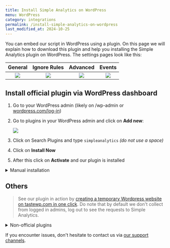 ```yaml
---
title: Install Simple Analytics on WordPress
menu: WordPress
category: integrations
permalink: /install-simple-analytics-on-wordpress
last_modified_at: 2024-10-25
---
```


You can embed our script in WordPress using a plugin. On this page we will explain how to download this plugin and help you installing the Simple Analytics plugin on WordPress. The settings pages look like this:

| General | Ignore Rules | Advanced | Events |
|:-------:|:------------:|:--------:|:------:|
| ![](https://assets.simpleanalytics.com/docs/wordpress/01-general.png) | ![](https://assets.simpleanalytics.com/docs/wordpress/02-ignore-rules.png) | ![](https://assets.simpleanalytics.com/docs/wordpress/03-advanced.png) | ![](https://assets.simpleanalytics.com/docs/wordpress/04-events.png) |

## Install official plugin via WordPress dashboard

1. Go to your WordPress admin (likely on /wp-admin or [wordpress.com/log-in](https://wordpress.com/log-in))
1. Go to plugins in your WordPress admin and click on **Add new**:

   ![](/images/wordpress-click-add-new-plugin.jpg)

1. Click on Search Plugins and type `simpleanalytics` _(do not use a space)_
1. Click on **Install Now**
1. After this click on **Activate** and our plugin is installed

<details>
   <summary>Manual installation</summary>
   <div markdown="1">

Follow these steps to add Simple Analytics to your WordPress website:

1. First download our plugin via WordPress: [wordpress.org/plugins/simpleanalytics](https://wordpress.org/plugins/simpleanalytics/)
1. Go to your WordPress admin (likely on /wp-admin or [wordpress.com/log-in](https://wordpress.com/log-in))
1. Next click on **Plugins** > **Add New** in the sidebar menu:

   ![](/images/wordpress-click-add-new-plugin.jpg)

1. Click on the **Upload Plugin** button:

   ![](/images/wordpress-click-upload-plugin.jpg)

1. Click on **Browse** to select a file _(this button can have different text depending on your browser)_:

   ![](/images/wordpress-click-browse.jpg)

1. Browse and select the file that you downloaded in the first step:

   ![](/images/wordpress-select-file.jpg)

1. Click on the button **Install Now**:

   ![](/images/wordpress-click-install-now.jpg)

1. Click on **Activate Plugin**:

   ![](/images/wordpress-click-activate-plugin.jpg)

1. If the Simple Analytics plugin is successfully installed it shows a screen like this:

   ![](/images/wordpress-installed-plugins.jpg)

</div>
</details>

## Others

> See our plugin in action by [creating a temporary Wordpress website on tastewp.com in one click](https://tastewp.com/new?pre-installed-plugin-slug=simpleanalytics&redirect=plugins.php&ni=true). Do note that by default we don't collect from logged in admins, log out to see the requests to Simple Analytics.

<details>
   <summary>Non-official plugins</summary>
   <div markdown="1">

There are two non-official plugins made by others:
 - [WordPress plugin by Refined Practice](/wordpress-plugin-by-refined-practice)
 - [WP Full Picture plugin](/wordpress-full-picture-plugin)

</details>

If you encounter issues, don't hesitate to contact us via [our support channels](https://simpleanalytics.com/contact).
